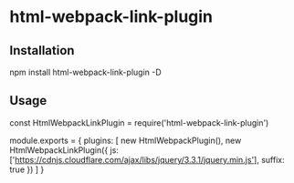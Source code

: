# html-webpack-link-plugin

## Installation

npm install html-webpack-link-plugin -D

## Usage

const HtmlWebpackLinkPlugin = require('html-webpack-link-plugin')

module.exports = {
  plugins: [
    new HtmlWebpackPlugin(),
    new HtmlWebpackLinkPlugin({
      js: ['https://cdnjs.cloudflare.com/ajax/libs/jquery/3.3.1/jquery.min.js'],
      suffix: true
    })
  ]
}
